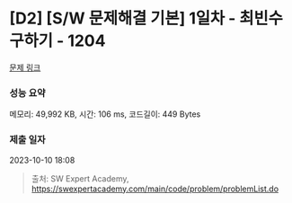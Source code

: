 # [D2] [S/W 문제해결 기본] 1일차 - 최빈수 구하기 - 1204 

[문제 링크](https://swexpertacademy.com/main/code/problem/problemDetail.do?contestProbId=AV13zo1KAAACFAYh) 

### 성능 요약

메모리: 49,992 KB, 시간: 106 ms, 코드길이: 449 Bytes

### 제출 일자

2023-10-10 18:08



> 출처: SW Expert Academy, https://swexpertacademy.com/main/code/problem/problemList.do